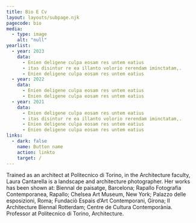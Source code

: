 ```yaml
---
title: Bio E Cv
layout: layouts/subpage.njk
pagecode: bio
media:
  - type: image
    alt: "null"
yearlist:
  - year: 2023
    data:
      - Enien deligene culpa eosam res untem eatius
      - itas disintur re ea illanto volorio rerendam iminctatam,.
      - Enien deligene culpa eosam res untem eatius
  - year: 2022
    data:
      - Enien deligene culpa eosam res untem eatius
      - Enien deligene culpa eosam res untem eatius
  - year: 2021
    data:
      - Enien deligene culpa eosam res untem eatius
      - itas disintur re ea illanto volorio rerendam iminctatam,.
      - Enien deligene culpa eosam res untem eatius
      - Enien deligene culpa eosam res untem eatius
links:
  - dark: false
    name: Button name
    action: linkto
    target: /
---
```

Trained as an architect at Politecnico di Torino, in the Architecture faculty, Laura Cantarella is
a landscape and architecture photographer. Her works has been shown at: Biennal de paisatge, Barcelona; Rapallo Fotografia Contemporanea, Rapallo; Chelsea Art Museum, New York; Palazzo delle esposizioni, Roma; Fundaciò Espais d’Art Contemporani, Girona; II Architecture Biennal Rotterdam; Centre de Cultura Contemporània.
Professor at Politecnico di Torino, Architecture.
